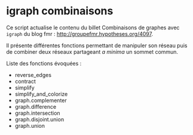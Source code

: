 # igraph combinaisons 

Ce script actualise le contenu du billet Combinaisons de graphes avec `igraph` du blog fmr : http://groupefmr.hypotheses.org/4097.

Il présente différentes fonctions permettant de manipuler son réseau puis de combiner deux réseaux partageant *a minima* un sommet commun.

Liste des fonctions évoquées :

- reverse_edges
- contract
- simplify
- simplify_and_colorize
- graph.complementer
- graph.difference
- graph.intersection
- graph.disjoint.union
- graph.union

